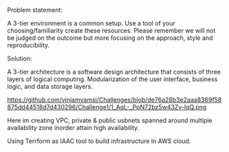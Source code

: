 Problem statement:

A 3-tier environment is a common setup. Use a tool of your choosing/familiarity create these
resources. Please remember we will not be judged on the outcome but more focusing on the
approach, style and reproducibility.


Solution:

A 3-tier architecture is a software design architecture that consists of three layers of logical computing. Modularization of the user interface, business logic, and data storage layers.


https://github.com/vinjamvamsi/Challenges/blob/de76a28b3e2aaa8369f58875dd44518d7d430296/Challenge1/1_AqL-_PpN72bz5w43Zv-lqQ.png


Here im creating VPC, private & public usbnets spanned around multiple availability zone inorder attain high availability.

Using Terrform as IAAC tool to build infrastructure in AWS cloud.


